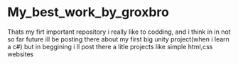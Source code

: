 # My_best_work_by_groxbro
Thats my firt important repository i really like to codding, and i think in in not so far future ill be posting there about my first big unity project(when i learn a c#) but in beggining i ll post there a litle projects like simple html,css websites
